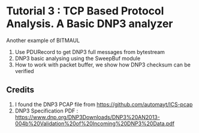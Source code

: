Tutorial 3 : TCP Based Protocol Analysis. A Basic DNP3 analyzer 
=======================================

Another example of BITMAUL 

1. Use PDURecord to get DNP3 full messages from bytestream 
2. DNP3 basic analysing using the SweepBuf module
3. How to work with packet buffer, we show how DNP3 checksum can be verified 


Credits
--------

1. I found the DNP3 PCAP file from https://github.com/automayt/ICS-pcap  
2. DNP3 Specification PDF : https://www.dnp.org/DNP3Downloads/DNP3%20AN2013-004b%20Validation%20of%20Incoming%20DNP3%20Data.pdf






